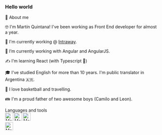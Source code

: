 ### Hello world

🚀 About me

🤓 I'm Martín Quintana! I've been working as Front End developer for almost a year. 

🔭 I'm currently working @ [Intraway](https://www.intraway.com/).

🌱 I’m currently working with Angular and AngularJS.

✍️ I'm learning React (with Typescript :metal:)

🎓 I've studied English for more than 10 years. I'm public translator in Argentina 🇦🇷. 

🏀 I love basketball and travelling. 

👪 I'm a proud father of two awesome boys (Camilo and Leon).


Languages and tools
<br />
<img align="left" alt="Martin Quintana twitter" width="26px" src="https://icongr.am/devicon/angularjs-original.svg?size=128&color=currentColor"/>
<img align="left" alt="Martin Quintana twitter" width="26px" src="https://icongr.am/devicon/javascript-original.svg?size=128&color=currentColor"/>
<img align="left" alt="Martin Quintana twitter" width="26px" src="https://icongr.am/devicon/bootstrap-plain.svg?size=128&color=9a169c"/>

<br />
<a href="https://twitter.com/mquintana1988">
<img align="left" alt="Martin Quintana twitter" width="26px" src="https://icongr.am/fontawesome/twitter.svg?size=128&color=49ced0" />
</a>





<!--
**quintanamartin/quintanamartin** is a ✨ _special_ ✨ repository because its `README.md` (this file) appears on your GitHub profile.

Here are some ideas to get you started:

- 🔭 I’m currently working on ...
- 🌱 I’m currently learning ...
- 👯 I’m looking to collaborate on ...
- 🤔 I’m looking for help with ...
- 💬 Ask me about ...
- 📫 How to reach me: ...
- 😄 Pronouns: ...
- ⚡ Fun fact: ...
-->
